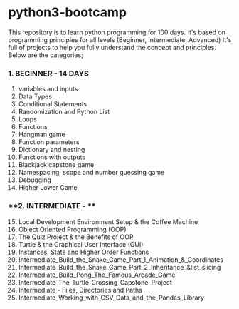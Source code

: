 # python3-bootcamp
This repository is to learn python programming for 100 days.
It's based on programming principles for all levels (Beginner, Intermediate, Advanced)
It's full of projects to help you fully understand the concept and principles.
Below are the categories;

### **1. BEGINNER - 14 DAYS**
1. variables and inputs
2. Data Types
3. Conditional Statements
4. Randomization and Python List
5. Loops
6. Functions
7. Hangman game
8. Function parameters
9. Dictionary and nesting
10. Functions with outputs
11. Blackjack capstone game
12. Namespacing, scope and number guessing game
13. Debugging
14. Higher Lower Game

### **2. INTERMEDIATE - **
15. Local Development Environment Setup & the Coffee Machine
16. Object Oriented Programming (OOP)
17. The Quiz Project & the Benefits of OOP
18. Turtle & the Graphical User Interface (GUI)
19. Instances, State and Higher Order Functions
20. Intermediate_Build_the_Snake_Game_Part_1_Animation_&_Coordinates
21. Intermediate_Build_the_Snake_Game_Part_2_Inheritance_&list_slicing
22. Intermediate_Build_Pong_The_Famous_Arcade_Game
23. Intermediate_The_Turtle_Crossing_Capstone_Project
24. Intermediate - Files, Directories and Paths
25. Intermediate_Working_with_CSV_Data_and_the_Pandas_Library
